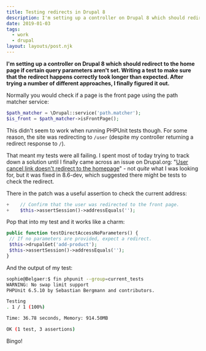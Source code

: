 ```yaml
---
title: Testing redirects in Drupal 8
description: I'm setting up a controller on Drupal 8 which should redirct to the home page if certain query parameters aren't set. Writing a test to make sure that the redirect happens correctly took longer than expected. After trying a number of different approaches, I finally figured it out.
date: 2019-01-03
tags:
  - work
  - drupal
layout: layouts/post.njk
---
```

**I'm setting up a controller on Drupal 8 which should redirect to the home page if certain query parameters aren't set. Writing a test to make sure that the redirect happens correctly took longer than expected. After trying a number of different approaches, I finally figured it out.**

Normally you would check if a page is the front page using the path matcher service:

```php
$path_matcher = \Drupal::service('path.matcher');
$is_front = $path_matcher->isFrontPage();
```

This didn't seem to work when running PHPUnit tests though. For some reason, the site was redirecting to `/user` (despite my controller returning a redirect response to `/`).

That meant my tests were all failing. I spent most of today trying to track down a solution until I finally came across an issue on Drupal.org: "[User cancel link doesn't redirect to the homepage](https://www.drupal.org/project/drupal/issues/2855054)" - not *quite* what I was looking for, but it was fixed in 8.6-dev, which suggested there might be tests to check the redirect.

There in the patch was a useful assertion to check the current address:

```php
+    // Confirm that the user was redirected to the front page.
+    $this->assertSession()->addressEquals('');
```

Pop that into my test and it works like a charm:

```php  
public function testDirectAccessNoParameters() {
 // If no parameters are provided, expect a redirect.
 $this->drupalGet('add-product');
 $this->assertSession()->addressEquals('');
}
```

And the output of my test:

```bash
sophie@Belgaer:$ fin phpunit --group=current_tests
WARNING: No swap limit support
PHPUnit 6.5.10 by Sebastian Bergmann and contributors.

Testing
. 1 / 1 (100%)

Time: 36.78 seconds, Memory: 914.50MB

OK (1 test, 3 assertions)
```

Bingo!
